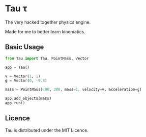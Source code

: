 # Tau τ

The very hacked together physics engine.

Made for me to better learn kinematics.

## Basic Usage
```python
from Tau import Tau, PointMass, Vector

app = Tau()

v = Vector(1, 1)
g = Vector(0, -9.8)

mass = PointMass(400, 300, mass=1, velocity=v, acceleration=g)

app.add_objects(mass)
app.run()
```

## Licence
Tau is distributed under the MIT Licence.
